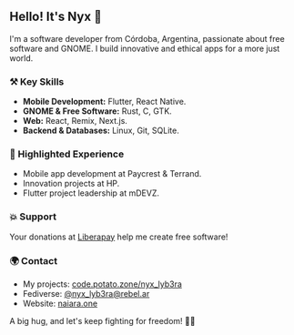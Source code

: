 ## Hello! It's Nyx 🖤

I'm a software developer from Córdoba, Argentina, passionate about free software
and GNOME. I build innovative and ethical apps for a more just world.

### ⚒️ Key Skills

- **Mobile Development:** Flutter, React Native.
- **GNOME & Free Software:** Rust, C, GTK.
- **Web:** React, Remix, Next.js.
- **Backend & Databases:** Linux, Git, SQLite.

### 🎯 Highlighted Experience

- Mobile app development at Paycrest & Terrand.
- Innovation projects at HP.
- Flutter project leadership at mDEVZ.

### 💥 Support

Your donations at [Liberapay](https://liberapay.com/naipotato) help me create
free software!

### 🌍 Contact

- My projects: [code.potato.zone/nyx_lyb3ra](https://code.potato.zone/nyx_lyb3ra)
- Fediverse: [@nyx_lyb3ra@rebel.ar](https://rebel.ar/@nyx_lyb3ra)
- Website: [naiara.one](https://naiara.one)

A big hug, and let's keep fighting for freedom! 🏴🔥
